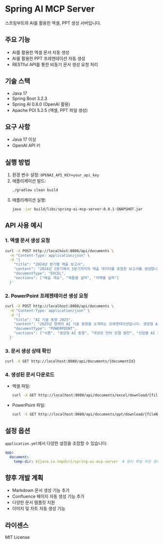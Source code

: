 # Spring AI MCP Server

스프링부트와 AI를 활용한 엑셀, PPT 생성 서버입니다.

## 주요 기능

- AI를 활용한 엑셀 문서 자동 생성
- AI를 활용한 PPT 프레젠테이션 자동 생성
- RESTful API를 통한 비동기 문서 생성 요청 처리

## 기술 스택

- Java 17
- Spring Boot 3.2.3
- Spring AI 0.8.0 (OpenAI 활용)
- Apache POI 5.2.5 (엑셀, PPT 파일 생성)

## 요구 사항

- Java 17 이상
- OpenAI API 키

## 실행 방법

1. 환경 변수 설정: `OPENAI_API_KEY=your_api_key`
2. 애플리케이션 빌드:
   ```bash
   ./gradlew clean build
   ```
3. 애플리케이션 실행:
   ```bash
   java -jar build/libs/spring-ai-mcp-server-0.0.1-SNAPSHOT.jar
   ```

## API 사용 예시

### 1. 엑셀 문서 생성 요청

```bash
curl -X POST http://localhost:8080/api/documents \
  -H "Content-Type: application/json" \
  -d '{
    "title": "2024년 분기별 매출 보고서",
    "content": "2024년 1분기에서 3분기까지의 매출 데이터를 포함한 보고서를 생성합니다. 제품 카테고리별 매출과 총합을 표시하고, 분기별 증감률도 표시해주세요.",
    "documentType": "EXCEL",
    "sections": ["매출 개요", "제품별 실적", "지역별 실적"]
  }'
```

### 2. PowerPoint 프레젠테이션 생성 요청

```bash
curl -X POST http://localhost:8080/api/documents \
  -H "Content-Type: application/json" \
  -d '{
    "title": "AI 기술 동향 2025",
    "content": "2025년 현재의 AI 기술 동향을 소개하는 프레젠테이션입니다. 생성형 AI 발전, 대규모 언어 모델, AI 윤리 및 규제, 산업별 AI 응용 사례 등을 다룹니다.",
    "documentType": "POWERPOINT",
    "sections": ["서론", "생성형 AI 동향", "대규모 언어 모델 발전", "산업별 AI 응용", "윤리 및 규제", "결론"]
  }'
```

### 3. 문서 생성 상태 확인

```bash
curl -X GET http://localhost:8080/api/documents/{documentId}
```

### 4. 생성된 문서 다운로드

- 엑셀 파일:
  ```bash
  curl -X GET http://localhost:8080/api/documents/excel/download/{fileName}
  ```

- PowerPoint 파일:
  ```bash
  curl -X GET http://localhost:8080/api/documents/ppt/download/{fileName}
  ```

## 설정 옵션

`application.yml`에서 다양한 설정을 조정할 수 있습니다:

```yaml
app:
  document:
    temp-dir: ${java.io.tmpdir}/spring-ai-mcp-server  # 임시 파일 저장 경로
```

## 향후 개발 계획

- Markdown 문서 생성 기능 추가
- Confluence 페이지 자동 생성 기능 추가
- 다양한 문서 템플릿 지원
- 이미지 및 차트 자동 생성 기능

## 라이센스

MIT License
